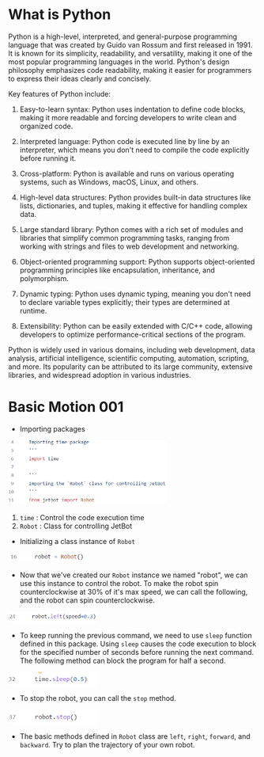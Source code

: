 # **What is Python**

Python is a high-level, interpreted, and general-purpose programming language that was created by Guido van Rossum and first released in 1991. It is known for its simplicity, readability, and versatility, making it one of the most popular programming languages in the world. Python's design philosophy emphasizes code readability, making it easier for programmers to express their ideas clearly and concisely.

Key features of Python include:

1. Easy-to-learn syntax: Python uses indentation to define code blocks, making it more readable and forcing developers to write clean and organized code.

2. Interpreted language: Python code is executed line by line by an interpreter, which means you don't need to compile the code explicitly before running it.

3. Cross-platform: Python is available and runs on various operating systems, such as Windows, macOS, Linux, and others.

4. High-level data structures: Python provides built-in data structures like lists, dictionaries, and tuples, making it effective for handling complex data.

5. Large standard library: Python comes with a rich set of modules and libraries that simplify common programming tasks, ranging from working with strings and files to web development and networking.

6. Object-oriented programming support: Python supports object-oriented programming principles like encapsulation, inheritance, and polymorphism.

7. Dynamic typing: Python uses dynamic typing, meaning you don't need to declare variable types explicitly; their types are determined at runtime.

8. Extensibility: Python can be easily extended with C/C++ code, allowing developers to optimize performance-critical sections of the program.

Python is widely used in various domains, including web development, data analysis, artificial intelligence, scientific computing, automation, scripting, and more. Its popularity can be attributed to its large community, extensive libraries, and widespread adoption in various industries.

# **Basic Motion 001**

* Importing packages
<p float="left"><img src="https://github.com/clifflin-isaacspace/Guideline/blob/main/Lesson/1-1-1.bmp" width="320" title="1-1-1" /></p>

1. `time` : Control the code execution time
2. `Robot` : Class for controlling JetBot

* Initializing a class instance of `Robot`
<p float="left"><img src="https://github.com/clifflin-isaacspace/Guideline/blob/main/Lesson/1-1-2.bmp" width="160" title="1-1-2" /></p>

* Now that we've created our `Robot` instance we named "robot", we can use this instance to control the robot. To make the robot spin 
counterclockwise at 30% of it's max speed, we can call the following, and the robot can spin counterclockwise.

<p float="left"><img src="https://github.com/clifflin-isaacspace/Guideline/blob/main/Lesson/1-1-3.bmp" width="180" title="1-1-3" /></p>

* To keep running the previous command, we need to use `sleep` function defined in this package. Using `sleep` causes the code execution to block for the specified number of seconds before running the next command. The following method can block the program for half a second.

<p float="left"><img src="https://github.com/clifflin-isaacspace/Guideline/blob/main/Lesson/1-1-4.bmp" width="180" title="1-1-4" /></p>

* To stop the robot, you can call the `stop` method.
  
<p float="left"><img src="https://github.com/clifflin-isaacspace/Guideline/blob/main/Lesson/1-1-5.bmp" width="180" title="1-1-5" /></p>

* The basic methods defined in `Robot` class are `left`, `right`, `forward`, and `backward`. Try to plan the trajectory of your own robot.

